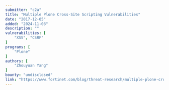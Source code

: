 ```yaml
---
submitter: "c2a"
title: "Multiple Plone Cross-Site Scripting Vulnerabilities"
date: "2017-12-05"
added: "2024-11-03"
description: ""
vulnerabilities: [
    "XSS", "CSRF"
]
programs: [
    "Plone"
]
authors: [
    "Zhouyuan Yang"
]
bounty: "undisclosed"
link: "https://www.fortinet.com/blog/threat-research/multiple-plone-cross-site-scripting-vulnerabilities"
---
```




